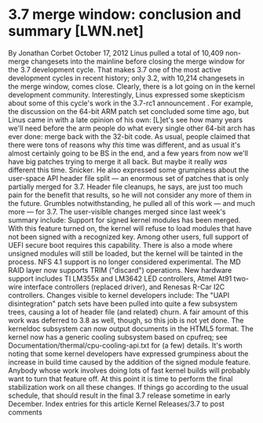 # 3.7 merge window: conclusion and summary [LWN.net]

By
Jonathan Corbet
October 17, 2012
Linus pulled a total of 10,409 non-merge changesets into the mainline
before closing the merge window for the 3.7 development cycle. That makes
3.7 one of the most active development cycles in recent history; only 3.2,
with 10,214 changesets in the merge window, comes close.  Clearly, there is
a lot going on in the kernel development community.
Interestingly, Linus expressed some skepticism about some of this cycle's
work in the
3.7-rc1 announcement
.  For
example, the discussion on the
64-bit ARM patch
set
concluded some time ago, but Linus came in with a late opinion of
his own:
[L]et's see how many years we'll need before the arm people do what
	every single other 64-bit arch has ever done: merge back with the
	32-bit code. As usual, people claimed that there were tons of
	reasons why *this* time was different, and as usual it's almost
	certainly going to be BS in the end, and a few years from now we'll
	have big patches trying to merge it all back. But maybe it really
	*was* different this time. Snicker.
He also expressed some grumpiness about the
user-space API header file split
— an enormous
set of patches that is only partially merged for 3.7.  Header file
cleanups, he says, are just too much pain for the benefit that results, so
he will not consider any more of them in the future.
Grumbles notwithstanding, he pulled all of this work — and much more — for
3.7.  The user-visible changes merged since
last week's summary
include:
Support for signed kernel modules
has
     been merged.  With this feature turned on, the kernel will refuse to
     load modules that have not been signed with a recognized key.  Among
     other users, full support of UEFI secure boot requires this
     capability.  There is also a mode where unsigned modules will still be
     loaded, but the kernel will be tainted in the process.
NFS 4.1 support is no longer considered experimental.
The MD RAID layer now supports TRIM ("discard") operations.
New hardware support includes TI LM355x and LM3642 LED controllers,
	  Atmel At91 two-wire interface controllers (replaced driver), and
	  Renesas R-Car I2C controllers.
Changes visible to kernel developers include:
The "UAPI disintegration" patch sets have been pulled into quite 
     a few subsystem trees, causing a lot of header file (and related)
     churn.  A fair amount of this work was deferred to 3.8 as well,
     though, so this job is not yet done.
The kerneldoc subsystem can now output documents in the HTML5 format.
The kernel now has a generic cooling subsystem based on cpufreq; see
Documentation/thermal/cpu-cooling-api.txt
for (a few) details.
It's worth noting that some kernel developers have expressed
     grumpiness about the increase in build time caused by the addition of
     the signed module feature.  Anybody whose work involves doing lots of
     fast kernel builds will probably want to turn that feature off.
At this point it is time to perform the final stabilization work on all
these changes.  If things go according to the usual schedule, that should
result in the final 3.7 release sometime in early December.
Index entries for this article
Kernel
Releases/3.7
to post comments